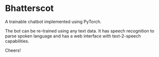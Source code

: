 # Bhatterscot

A trainable chatbot implemented using PyTorch.

The bot can be re-trained using any text data. 
It has speech recognition to parse spoken language and has a web interface with text-2-speech capabilities.

Cheers!
